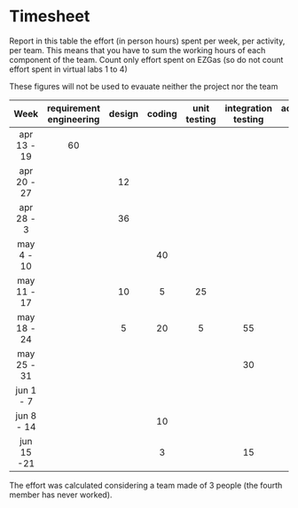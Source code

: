 # Timesheet

Report in this table the effort (in person hours) spent per week, per activity, per team. 
This means that you have to sum the working hours of each component of the team.
Count only effort spent on EZGas (so do not count effort spent in virtual labs 1 to 4)

These figures will not be used to evauate neither the project nor the team

| Week | requirement engineering | design | coding | unit testing | integration testing | acceptance testing | management | git maven |
|:-----------:|:--------:|:-----------:|:-----------:|:----------:|:------------:|:---------------:|:-------------:|:--------------:|
| apr 13 - 19| 60 | | | | | | 1 | | 
| apr 20 - 27| | 12 | | | | | 1 | | 
| apr 28 - 3 | | 36 | | | | | 1 | | 
| may 4 - 10 | | | 40 | | | | 1 | | 
| may 11 - 17| | 10 | 5 | 25 | | | 1 | | 
| may 18 - 24| | 5 | 20 | 5 | 55 | | 1 | | 
| may 25 - 31| | | | | 30 | | 1 | | 
| jun 1 -  7 | | | | | | 12 | 1 | | 
| jun 8 - 14 | | | 10 | | | 3 | 1 | | 
| jun 15 -21 | | | 3 | | 15 | | 1 | | 

The effort was calculated considering a team made of 3 people (the fourth member has never worked).

